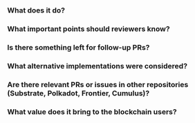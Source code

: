 ### What does it do?

### What important points should reviewers know?

### Is there something left for follow-up PRs?

### What alternative implementations were considered?

### Are there relevant PRs or issues in other repositories (Substrate, Polkadot, Frontier, Cumulus)?

### What value does it bring to the blockchain users?
